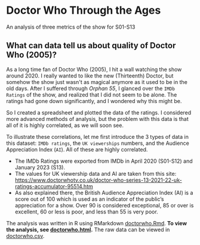 # Doctor Who Through the Ages
An analysis of three metrics of the show for S01-S13


## What can data tell us about quality of Doctor Who (2005)?
As a long time fan of Doctor Who (2005), I hit a wall watching the show around 2020. I really wanted to like the new (Thirteenth) Doctor, but somehow the show just wasn't as magical anymore as it used to be in the old days. After I suffered through *Orphan 55*, I glanced over the `IMDb Ratings` of the show, and realized that I did not seem to be alone. The ratings had gone down significantly, and I wondered why this might be. 

So I created a spreadsheet and plotted the data of the ratings. I considered more advanced methods of analysis, but the problem with this data is that all of it is highly correlated, as we will soon see.

To illustrate these correlations, let me first introduce the 3 types of data in this dataset: `IMDb ratings`, the `UK viewerships` numbers, and the Audience Appreciation Index (`AI`). All of these are highly correlated. 

- The IMDb Ratings were exported from IMDb in April 2020 (S01-S12) and January 2023 (S13). 
- The values for UK viewership data and AI are taken from this site: https://www.doctorwhotv.co.uk/doctor-who-series-13-2021-22-uk-ratings-accumulator-95514.htm
- As also explained there, the British Audience Appreciation Index (AI) is a score out of 100 which is used as an indicator of the public’s appreciation for a show. Over 90 is considered exceptional, 85 or over is excellent, 60 or less is poor, and less than 55 is very poor. 

The analysis was written in R using RMarkdown [doctorwho.Rmd](doctorwho.Rmd). **To view the analysis, see [doctorwho.html](doctorwho.html).** The raw data can be viewed in [doctorwho.csv](doctorwho.csv).
